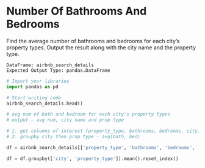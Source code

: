 # Number Of Bathrooms And Bedrooms

Find the average number of bathrooms and bedrooms for each city’s property types. Output the result along with the city name and the property type.

```
DataFrame: airbnb_search_details
Expected Output Type: pandas.DataFrame
```

```python
# Import your libraries
import pandas as pd

# Start writing code
airbnb_search_details.head()

# avg num of bath and bedroom for each city's property types
# output - avg num, city name and prop type

# 1. get columns of interest (property_type, bathrooms, bedrooms, city)
# 2. groupby city then prop type - avg(bath, bed)

df = airbnb_search_details[['property_type', 'bathrooms', 'bedrooms', 'city']]

df = df.groupby(['city', 'property_type']).mean().reset_index()
```